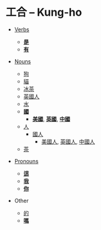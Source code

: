 # 工合 – Kung-ho

- [Verbs](verbs/index.md)
  - **[是](verbs/是.md)**
  - **[有](verbs/有.md)**

- [Nouns](nouns/index.md)
  - [狗](nouns/狗.md)
  - [貓](nouns/貓.md)
  - [冰茶](nouns/冰茶.md)
  - [英國人](nouns/英國人.md)
  - [水](nouns/水.md)
  - **[國](nouns/國.md)**
    - **[美國](nouns/美國.md)**, **[英國](nouns/英國.md)**, **[中國](nouns/中國.md)**
  - [人](nouns/人.md)
    - [國人](nouns/國人.md)
      - [美國人](nouns/美國人.md), [英國人](nouns/英國人.md), [中國人](nouns/中國人.md)
  - [茶](nouns/茶.md)

- [Pronouns](pronouns/index.md)
  - **[這](pronouns/這.md)**
  - **[我](pronouns/我.md)**
  - **[你](pronouns/你.md)**

- Other
  - [的](other/的.md)
  - **[嗎](other/嗎.md)**

